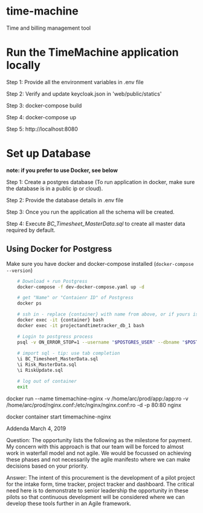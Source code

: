 # time-machine
Time and billing management tool

# Run the TimeMachine application locally 
Step 1: Provide all the environment variables in .env file

Step 2: Verify and update keycloak.json in 'web/public/statics'

Step 3: docker-compose build

Step 4: docker-compose up

Step 5: http://localhost:8080

# Set up Database

**note: if you prefer to use Docker, see below**

Step 1: Create a postgres database (To run application in docker, make sure the database is in a public ip or cloud).

Step 2: Provide the database details in .env file

Step 3: Once you run the application all the schema will be created.

Step 4: Execute *BC_Timesheet_MasterData.sql* to create all master data required by default.

## Using Docker for Postgress

Make sure you have docker and docker-compose installed (`docker-compose --version`)

```bash
    # Download + run Postgress
    docker-compose -f dev-docker-compose.yaml up -d

    # get "Name" or "Contaienr ID" of Postgress
    docker ps

    # ssh in - replace {container} with name from above, or if yours is the same as mine copy the name
    docker exec -it {container} bash
    docker exec -it projectandtimetracker_db_1 bash

    # Login to postgress process
    psql -v ON_ERROR_STOP=1 --username "$POSTGRES_USER" --dbname "$POSTGRES_DB"
    
    # import sql - tip: use tab completion
    \i BC_Timesheet_MasterData.sql
    \i Risk_MasterData.sql 
    \i RiskUpdate.sql

    # log out of container
    exit
```

  docker run --name timemachine-nginx -v /home/arc/prod/app:/app:ro -v /home/arc/prod/nginx.conf:/etc/nginx/nginx.conf:ro -d -p 80:80 nginx

  docker container start timemachine-nginx

Addenda
March 4, 2019

Question: The opportunity lists the following as the milestone for payment. My concern with this approach is that our team will be forced to almost work in waterfall model and not agile. We would be focussed on achieving these phases and not necessarily the agile manifesto where we can make decisions based on your priority.

Answer: The intent of this procurement is the development of a pilot project for the intake form, time tracker, project tracker and dashboard. The critical need here is to demonstrate to senior leadership the opportunity in these pilots so that continuous development will be considered where we can develop these tools further in an Agile framework.





